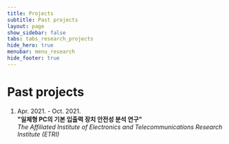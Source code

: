 ```yaml
---
title: Projects
subtitle: Past projects
layout: page
show_sidebar: false
tabs: tabs_research_projects
hide_hero: true
menubar: menu_research
hide_footer: true
---
```


# Past projects

1. Apr. 2021. - Oct. 2021.      
__"일체형 PC의 기본 입출력 장치 안전성 분석 연구"__     
_The Affiliated Institute of Electronics and Telecommunications Research Institute (ETRI)_     